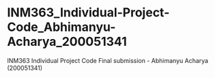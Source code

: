 # INM363_Individual-Project-Code_Abhimanyu-Acharya_200051341
 INM363 Individual Project Code Final submission - Abhimanyu Acharya (200051341)
